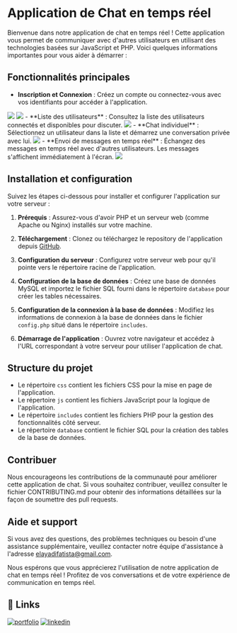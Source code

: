 # Application de Chat en temps réel

Bienvenue dans notre application de chat en temps réel ! Cette application vous permet de communiquer avec d'autres utilisateurs en utilisant des technologies basées sur JavaScript et PHP. Voici quelques informations importantes pour vous aider à démarrer :

## Fonctionnalités principales

- **Inscription et Connexion** : Créez un compte ou connectez-vous avec vos identifiants pour accéder à l'application.
<img  src="https://github.com/FatimaEzzahraElAyadi/Chat_Application/images/insc.png" >
<img  src="https://github.com/FatimaEzzahraElAyadi/Chat_Application/images/auth.png" >
- **Liste des utilisateurs** : Consultez la liste des utilisateurs connectés et disponibles pour discuter.
<img  src="https://github.com/FatimaEzzahraElAyadi/Chat_Application/images/profil.png" >
- **Chat individuel** : Sélectionnez un utilisateur dans la liste et démarrez une conversation privée avec lui.
<img  src="https://github.com/FatimaEzzahraElAyadi/Chat_Application/images/msg1 (1).PNG" >
- **Envoi de messages en temps réel** : Échangez des messages en temps réel avec d'autres utilisateurs. Les messages s'affichent immédiatement à l'écran.
<img  src="https://github.com/FatimaEzzahraElAyadi/Chat_Application/images/msg2.PNG" >

## Installation et configuration

Suivez les étapes ci-dessous pour installer et configurer l'application sur votre serveur :

1. **Prérequis** : Assurez-vous d'avoir PHP et un serveur web (comme Apache ou Nginx) installés sur votre machine.

2. **Téléchargement** : Clonez ou téléchargez le repository de l'application depuis [GitHub](https://github.com/nom-du-repository).

3. **Configuration du serveur** : Configurez votre serveur web pour qu'il pointe vers le répertoire racine de l'application.

4. **Configuration de la base de données** : Créez une base de données MySQL et importez le fichier SQL fourni dans le répertoire `database` pour créer les tables nécessaires.

5. **Configuration de la connexion à la base de données** : Modifiez les informations de connexion à la base de données dans le fichier `config.php` situé dans le répertoire `includes`.

6. **Démarrage de l'application** : Ouvrez votre navigateur et accédez à l'URL correspondant à votre serveur pour utiliser l'application de chat.

## Structure du projet

- Le répertoire `css` contient les fichiers CSS pour la mise en page de l'application.
- Le répertoire `js` contient les fichiers JavaScript pour la logique de l'application.
- Le répertoire `includes` contient les fichiers PHP pour la gestion des fonctionnalités côté serveur.
- Le répertoire `database` contient le fichier SQL pour la création des tables de la base de données.

## Contribuer

Nous encourageons les contributions de la communauté pour améliorer cette application de chat. Si vous souhaitez contribuer, veuillez consulter le fichier CONTRIBUTING.md pour obtenir des informations détaillées sur la façon de soumettre des pull requests.

## Aide et support

Si vous avez des questions, des problèmes techniques ou besoin d'une assistance supplémentaire, veuillez contacter notre équipe d'assistance à l'adresse elayadifatista@gmail.com.

Nous espérons que vous apprécierez l'utilisation de notre application de chat en temps réel ! Profitez de vos conversations et de votre expérience de communication en temps réel.

## 🔗 Links
[![portfolio](https://img.shields.io/badge/my_portfolio-000?style=for-the-badge&logo=ko-fi&logoColor=white)](https://github.com/FatimaEzzahraElAyadi/)
[![linkedin](https://img.shields.io/badge/linkedin-0A66C2?style=for-the-badge&logo=linkedin&logoColor=white)]([https://www.linkedin.com/in/ismail-harik-241b371b9](https://www.linkedin.com/in/fatima-ezzahra-el-ayadi-977bb5196/))
